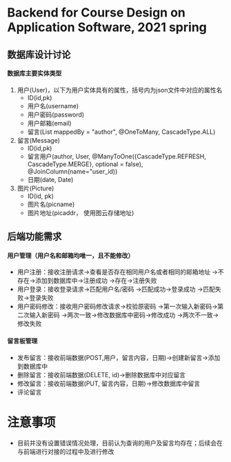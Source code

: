 # Backend for Course Design on Application Software, 2021 spring

## 数据库设计讨论

#### 数据库主要实体类型
1. 用户(User)，以下为用户实体具有的属性，括号内为json文件中对应的属性名
    - ID(id,pk)
    - 用户名(username)
    - 用户密码(password)
    - 用户邮箱(email)
    - 留言(List<Message> mappedBy = "author", @OneToMany, CascadeType.ALL)
1. 留言(Message)
    - ID(id,pk)
    - 留言用户(author, User, @ManyToOne({CascadeType.REFRESH, CascadeType.MERGE}, optional = false), @JoinColumn(name="user_id))
    - 日期(date, Date)
1. 图片(Picture)
    - ID(id, pk)
    - 图片名(picname)
    - 图片地址(picaddr， 使用图云存储地址)

## 后端功能需求

#### 用户管理（用户名和邮箱均唯一，且不能修改）
- 用户注册：接收注册请求->查看是否存在相同用户名或者相同的邮箱地址
    ->不存在->添加到数据库中->注册成功
    ->存在->注册失败
- 用户登录：接收登录请求->匹配用户名/密码
    ->匹配成功->登录成功
    ->匹配失败->登录失败
- 用户密码修改：接收用户密码修改请求->校验原密码
    ->第一次输入新密码->第二次输入新密码
    ->两次一致->修改数据库中密码->修改成功
    ->两次不一致->修改失败

#### 留言板管理
- 发布留言：接收前端数据(POST,用户，留言内容，日期)->创建新留言->添加到数据库中
- 删除留言：接收前端数据(DELETE, id)->删除数据库中对应留言
- 修改留言：接收前端数据(PUT, 留言内容，日期)->修改数据库中留言
- 评论留言

# 注意事项
- 目前并没有设置错误情况处理，目前认为查询的用户及留言均存在；后续会在与前端进行对接的过程中及进行修改